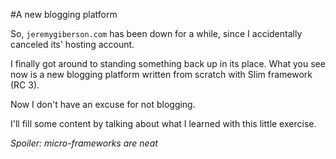 #A new blogging platform

So, `jeremygiberson.com` has been down for a while, since I accidentally canceled its' hosting account. 

I finally got around to standing something back up in its place. What you see now is a new blogging platform written from scratch with Slim framework (RC 3). 

Now I don't have an excuse for not blogging. 

I'll fill some content by talking about what I learned with this little exercise. 

*Spoiler: micro-frameworks are neat*